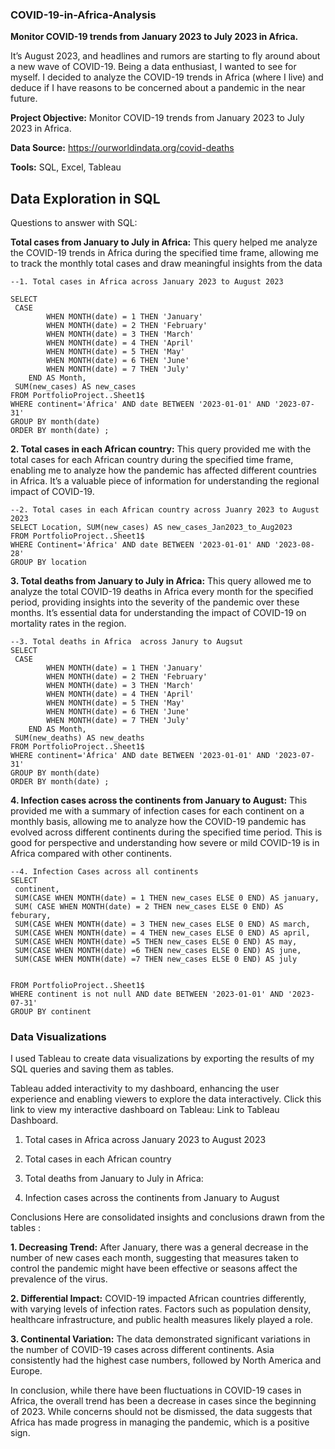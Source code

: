 ### COVID-19-in-Africa-Analysis

**Monitor COVID-19 trends from January 2023 to July 2023 in Africa.**

It’s August 2023, and headlines and rumors are starting to fly around about a new wave of COVID-19. Being a data enthusiast, I wanted to see for myself. I decided to analyze the COVID-19 trends in Africa (where I live) and deduce if I have reasons to be concerned about a pandemic in the near future.


**Project Objective:** Monitor COVID-19 trends from January 2023 to July 2023 in Africa.


**Data Source:** https://ourworldindata.org/covid-deaths


**Tools:** SQL, Excel, Tableau


## Data Exploration in SQL
Questions to answer with SQL:

**Total cases from January to July in Africa:** This query helped me analyze the COVID-19 trends in Africa during the specified time frame, allowing me to track the monthly total cases and draw meaningful insights from the data
```
--1. Total cases in Africa across January 2023 to August 2023

SELECT 
 CASE 
        WHEN MONTH(date) = 1 THEN 'January'
        WHEN MONTH(date) = 2 THEN 'February'
        WHEN MONTH(date) = 3 THEN 'March'
        WHEN MONTH(date) = 4 THEN 'April'
        WHEN MONTH(date) = 5 THEN 'May'
        WHEN MONTH(date) = 6 THEN 'June'
        WHEN MONTH(date) = 7 THEN 'July'
    END AS Month,
 SUM(new_cases) AS new_cases
FROM PortfolioProject..Sheet1$
WHERE continent='Africa' AND date BETWEEN '2023-01-01' AND '2023-07-31'
GROUP BY month(date)
ORDER BY month(date) ;
```


**2. Total cases in each African country:** This query provided me with the total cases for each African country during the specified time frame, enabling me to analyze how the pandemic has affected different countries in Africa. It’s a valuable piece of information for understanding the regional impact of COVID-19.

```
--2. Total cases in each African country across Juanry 2023 to August 2023
SELECT Location, SUM(new_cases) AS new_cases_Jan2023_to_Aug2023
FROM PortfolioProject..Sheet1$
WHERE Continent='Africa' AND date BETWEEN '2023-01-01' AND '2023-08-28'
GROUP BY location
```


**3. Total deaths from January to July in Africa:** This query allowed me to analyze the total COVID-19 deaths in Africa every month for the specified period, providing insights into the severity of the pandemic over these months. It’s essential data for understanding the impact of COVID-19 on mortality rates in the region.

```
--3. Total deaths in Africa  across Janury to Augsut
SELECT 
 CASE 
        WHEN MONTH(date) = 1 THEN 'January'
        WHEN MONTH(date) = 2 THEN 'February'
        WHEN MONTH(date) = 3 THEN 'March'
        WHEN MONTH(date) = 4 THEN 'April'
        WHEN MONTH(date) = 5 THEN 'May'
        WHEN MONTH(date) = 6 THEN 'June'
        WHEN MONTH(date) = 7 THEN 'July'
    END AS Month,
 SUM(new_deaths) AS new_deaths
FROM PortfolioProject..Sheet1$
WHERE continent='Africa' AND date BETWEEN '2023-01-01' AND '2023-07-31'
GROUP BY month(date)
ORDER BY month(date) ;
```


**4. Infection cases across the continents from January to August:** This provided me with a summary of infection cases for each continent on a monthly basis, allowing me to analyze how the COVID-19 pandemic has evolved across different continents during the specified time period. This is good for perspective and understanding how severe or mild COVID-19 is in Africa compared with other continents.

```
--4. Infection Cases across all continents
SELECT 
 continent, 
 SUM(CASE WHEN MONTH(date) = 1 THEN new_cases ELSE 0 END) AS january,
 SUM( CASE WHEN MONTH(date) = 2 THEN new_cases ELSE 0 END) AS feburary,
 SUM(CASE WHEN MONTH(date) = 3 THEN new_cases ELSE 0 END) AS march,
 SUM(CASE WHEN MONTH(date) = 4 THEN new_cases ELSE 0 END) AS april,
 SUM(CASE WHEN MONTH(date) =5 THEN new_cases ELSE 0 END) AS may,
 SUM(CASE WHEN MONTH(date) =6 THEN new_cases ELSE 0 END) AS june,
 SUM(CASE WHEN MONTH(date) =7 THEN new_cases ELSE 0 END) AS july


FROM PortfolioProject..Sheet1$
WHERE continent is not null AND date BETWEEN '2023-01-01' AND '2023-07-31'
GROUP BY continent
```


### Data Visualizations

I used Tableau to create data visualizations by exporting the results of my SQL queries and saving them as tables.

Tableau added interactivity to my dashboard, enhancing the user experience and enabling viewers to explore the data interactively. Click this link to view my interactive dashboard on Tableau: Link to Tableau Dashboard.


1. Total cases in Africa across January 2023 to August 2023

2. Total cases in each African country


3. Total deaths from January to July in Africa:


4. Infection cases across the continents from January to August





Conclusions
Here are consolidated insights and conclusions drawn from the tables :


**1. Decreasing Trend:** After January, there was a general decrease in the number of new cases each month, suggesting that measures taken to control the pandemic might have been effective or seasons affect the prevalence of the virus.

**2. Differential Impact:** COVID-19 impacted African countries differently, with varying levels of infection rates. Factors such as population density, healthcare infrastructure, and public health measures likely played a role.

**3. Continental Variation:** The data demonstrated significant variations in the number of COVID-19 cases across different continents. Asia consistently had the highest case numbers, followed by North America and Europe.


In conclusion, while there have been fluctuations in COVID-19 cases in Africa, the overall trend has been a decrease in cases since the beginning of 2023. While concerns should not be dismissed, the data suggests that Africa has made progress in managing the pandemic, which is a positive sign.
